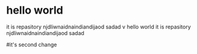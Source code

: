 # hello world 
it is repasitory njdliwnaidnaindiandijaod
sadad
v
 hello world 
it is repasitory njdliwnaidnaindiandijaod
sadad

#it's second change